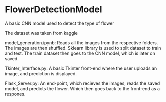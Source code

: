 # FlowerDetectionModel

A basic CNN model used to detect  the type of flower

The dataset was taken from kaggle



model_generation.ipynb:  Reads all the images from the respective folders. The images are then shuffled. Sklearn library is used to split dataset to train and test.
The train dataset then goes to the CNN model, which is later on saved.


Tkinter_Interface.py: A basic Tkinter front-end where the user uploads an image, and prediction is displayed.

Flask_Server.py: An end-point, which recieves the images, reads the saved model, and predicts the flower. Which then goes back to the front-end as a respones.
